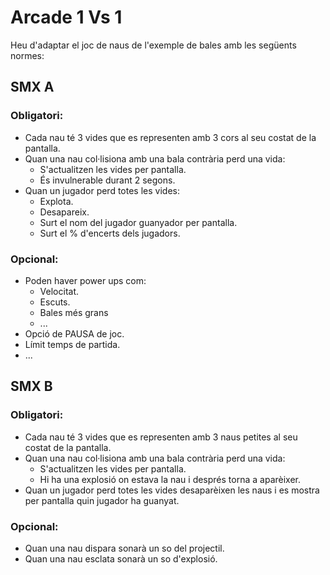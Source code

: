 # Arcade 1 Vs 1

Heu d'adaptar el joc de naus de l'exemple de bales amb les següents normes:

## SMX A

### Obligatori:

- Cada nau té 3 vides que es representen amb 3 cors al seu costat de la pantalla.
- Quan una nau col·lisiona amb una bala contrària perd una vida:
  - S'actualitzen les vides per pantalla.
  - És invulnerable durant 2 segons.
- Quan un jugador perd totes les vides:
  - Explota.
  - Desapareix.
  - Surt el nom del jugador guanyador per pantalla.
  - Surt el % d'encerts dels jugadors.

### Opcional:

- Poden haver power ups com:
  - Velocitat.
  - Escuts.
  - Bales més grans
  - ...
- Opció de PAUSA de joc.
- Límit temps de partida.
- ...

## SMX B

### Obligatori:

- Cada nau té 3 vides que es representen amb 3 naus petites al seu costat de la pantalla.
- Quan una nau col·lisiona amb una bala contrària perd una vida:
  - S'actualitzen les vides per pantalla.
  - Hi ha una explosió on estava la nau i després torna a aparèixer. 
- Quan un jugador perd totes les vides desaparèixen les naus i es mostra per pantalla quin jugador ha guanyat.

### Opcional:

- Quan una nau dispara sonarà un so del projectil.
- Quan una nau esclata sonarà un so d'explosió.
